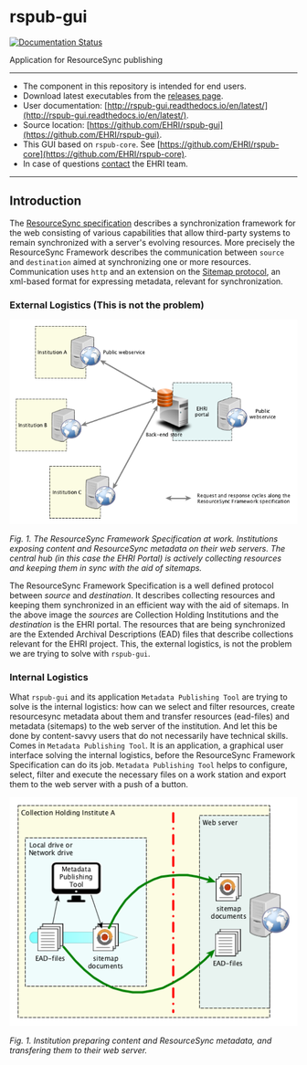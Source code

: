# rspub-gui
[![Documentation Status](http://readthedocs.org/projects/rspub-gui/badge/?version=latest)](http://rspub-gui.readthedocs.io/en/latest/?badge=latest)

Application for ResourceSync publishing

---
- The component in this repository is intended for end users.
- Download latest executables from the [releases page](https://github.com/EHRI/rspub-gui/releases).
- User documentation: [http://rspub-gui.readthedocs.io/en/latest/](http://rspub-gui.readthedocs.io/en/latest/).
- Source location: [https://github.com/EHRI/rspub-gui](https://github.com/EHRI/rspub-gui).
- This GUI based on `rspub-core`. See [https://github.com/EHRI/rspub-core](https://github.com/EHRI/rspub-core).
- In case of questions [contact](https://github.com/EHRI/rspub-gui/issues/new) the EHRI team.

---

## Introduction
The [ResourceSync specification](http://www.openarchives.org/rs/1.0.9/resourcesync) describes 
a synchronization framework for the web consisting of various capabilities that allow third-party systems to remain synchronized with a server's evolving resources.
More precisely the ResourceSync Framework describes the communication between `source` and `destination` aimed at
synchronizing one or more resources. Communication uses `http` and an extension on 
the [Sitemap protocol](http://www.sitemaps.org/protocol.html), an xml-based format for expressing metadata, relevant for synchronization.

### External Logistics (This is not the problem)

![ResourceSync](img/resourcesync.png)

_Fig. 1. The ResourceSync Framework Specification at work. Institutions exposing content and ResourceSync metadata
on their web servers.
The central hub (in this case the EHRI Portal) is actively collecting resources and keeping them
in sync with the aid of sitemaps._

The ResourceSync Framework Specification is a well defined protocol between _source_ and _destination_.
It describes collecting resources and keeping them synchronized in an efficient way with the aid of sitemaps. In the 
above image the _sources_ are Collection Holding Institutions and the _destination_ is the EHRI portal.
The resources that are being synchronized are the Extended Archival Descriptions (EAD) files that describe
collections relevant for the EHRI project. This, the external logistics, is not the problem we are trying
to solve with `rspub-gui`. 

### Internal Logistics

What `rspub-gui` and its application `Metadata Publishing Tool` are trying to
solve is the internal logistics: how can we select and filter resources, create resourcesync metadata about them
and transfer resources (ead-files) and metadata (sitemaps) to the web server of the institution. And let this be done
by content-savvy users that do not necessarily have technical skills.
Comes in `Metadata Publishing Tool`. It is an application, a graphical user interface solving the internal logistics, 
before the ResourceSync Framework Specification can do its job.
`Metadata Publishing Tool` helps to configure, select, filter and execute the necessary files on a work station and export them
to the web server with a push of a button.  

![Internal](img/internal.png)

_Fig. 1. Institution preparing content and ResourceSync metadata, and transfering them to their web server._


